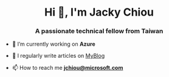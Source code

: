 
<h1 align="center">Hi 👋, I'm Jacky Chiou</h1>
<h3 align="center">A passionate technical fellow from Taiwan</h3>

- 🔭 I’m currently working on **Azure**

- 📝 I regularly write articles on [MyBlog](https://jackyblogs.net/)

- 📫 How to reach me **jchiou@microsoft.com**

<p align="left">
</p>

<!--
**JackyChiou/JackyChiou** is a ✨ _special_ ✨ repository because its `README.md` (this file) appears on your GitHub profile.

Here are some ideas to get you started:

- 🔭 I’m currently working on ...
- 🌱 I’m currently learning ...
- 👯 I’m looking to collaborate on ...
- 🤔 I’m looking for help with ...
- 💬 Ask me about ...
- 📫 How to reach me: ...
- 😄 Pronouns: ...
- ⚡ Fun fact: ...
-->
